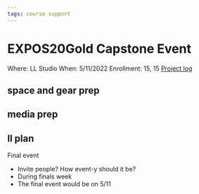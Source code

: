 ```yaml
---
tags: course support
---
```

# EXPOS20Gold Capstone Event

Where: LL Studio
When: 5/11/2022
Enrollment: 15, 15
[Project log](https://docs.google.com/document/d/1gK6WvWf-y84jAZf2m0gBcAkZPOCkobo_IiBMQj4wND0/edit#heading=h.jfop1i4p6cd5)


## space and gear prep
## media prep
## ll plan
Final event
- Invite people? How event-y should it be?
- During finals week
- The final event would be on 5/11